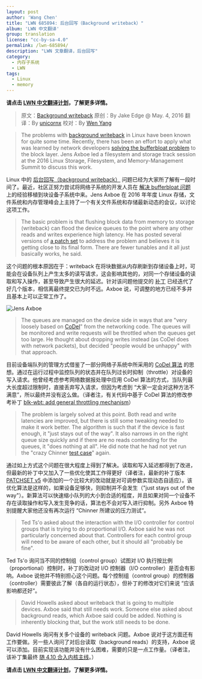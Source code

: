 ```yaml
---
layout: post
author: 'Wang Chen'
title: "LWN 685894: 后台回写（Background writeback）"
album: 'LWN 中文翻译'
group: translation
license: "cc-by-sa-4.0"
permalink: /lwn-685894/
description: "LWN 文章翻译，后台回写"
category:
  - 内存子系统
  - LWN
tags:
  - Linux
  - memory
---
```


**请点击 [LWN 中文翻译计划](/lwn)，了解更多详情。**

> 原文：[Background writeback](https://lwn.net/Articles/685894/)
> 原创：By Jake Edge @ May. 4, 2016
> 翻译：By [unicornx](https://github.com/unicornx)
> 校对：By [Wen Yang](https://github.com/w-simon)

> The problems with [background writeback](https://lwn.net/Articles/682582/) in Linux have been known for quite some time. Recently, there has been an effort to apply what was learned by network developers [solving the bufferbloat problem](https://lwn.net/Articles/616241/) to the block layer. Jens Axboe led a filesystem and storage track session at the 2016 Linux Storage, Filesystem, and Memory-Management Summit to discuss this work.

Linux 中的 [后台回写（background writeback）](/lwn-682582/) 问题已经为大家所了解有一段时间了。最近，社区正努力尝试将网络子系统的开发人员在 [解决 bufferbloat 问题][1] 上的经验移植到块设备子系统中来。Jens Axboe 在 2016 年年度 Linux 存储，文件系统和内存管理峰会上主持了一个有关文件系统和存储最新动态的会议，以讨论这项工作。

> The basic problem is that flushing block data from memory to storage (writeback) can flood the device queues to the point where any other reads and writes experience high latency. He has posted several versions of [a patch set](https://lwn.net/Articles/685236/) to address the problem and believes it is getting close to its final form. There are fewer tunables and it all just basically works, he said.

这个问题的根本原因在于：writeback 在将块数据从内存刷新到存储设备上时，可能会在设备队列上产生太多的读写请求，这会影响其他的，对同一个存储设备的读取和写入操作，甚至导致产生很大的延迟。针对该问题他提交的 [补丁][2] 已经迭代了好几个版本，相信离最终提交已为时不远。Axboe 说，可调整的地方已经不多并且基本上可以正常工作了。

![Jens Axboe](https://static.lwn.net/images/2016/lsf-axboe-sm.jpg)

> The queues are managed on the device side in ways that are "very loosely based on [CoDel](https://en.wikipedia.org/wiki/CoDel)" from the networking code. The queues will be monitored and write requests will be throttled when the queues get too large. He thought about dropping writes instead (as CoDel does with network packets), but decided "people would be unhappy" with that approach.

目前设备端队列的管理方式借鉴了一部分网络子系统中所采用的 [CoDel 算法][3] 的思想。通过在运行过程中监控队列的状态并在队列过长时抑制（throttle）对设备的写入请求。他曾经考虑参考网络数据报处理中应用 CoDel 算法的方式，当队列最大长度超过限制时，直接丢弃写入请求，但因为考虑到 “大家一定会对这种方法不满意”，所以最终并没有这么做。（译者注，有关代码中基于 CoDel 算法的修改参考补丁 [blk-wbt: add general throttling mechanism][4]）

> The problem is largely solved at this point. Both read and write latencies are improved, but there is still some tweaking needed to make it work better. The algorithm is such that if the device is fast enough, it "just stays out of the way". It also narrows in on the right queue size quickly and if there are no reads contending for the queues, it "does nothing at all". He did note that he had not yet run the "crazy Chinner [test case](https://lwn.net/Articles/683353/)" again.

通过如上方式这个问题在很大程度上得到了解决。读取和写入延迟都得到了改进，但最新的补丁中又加入了一些优化使其工作得更好（译者注，最新的补丁版本 [PATCHSET v5][5] 中添加的一个比较大的改动就是对可调参数实现动态自适应）。该优化算法是这样的，如果设备足够快，则抑制并不会发生（"just stays out of the way"）。新算法可以快速缩小队列的大小到合适的程度，并且如果对同一个设备不存在读取操作和写入发生竞争的话，算法也不会对写入进行抑制。另外 Axboe 特别提醒大家他还没有再次运行 “Chinner 所建议的压力测试”。

> Ted Ts'o asked about the interaction with the I/O controller for control groups that is trying to do proportional I/O. Axboe said he was not particularly concerned about that. Controllers for each control group will need to be aware of each other, but it should all "probably be fine".

Ted Ts'o 询问当不同的控制组（control group）试图对 I/O 执行按比例（proportional）控制时，补丁的改动对 I/O 控制器（I/O controller）是否会有影响。Axboe 说他并不特别担心这个问题。每个控制组（control group）的控制器（controller）需要彼此了解（各自的运行状态），但补丁的修改对它们来说 “应该影响都还好”。

> David Howells asked about writeback that is going to multiple devices. Axboe said that still needs work. Someone else asked about background reads, which Axboe said could be added. Nothing is inherently blocking that, but the work still needs to be done.

David Howells 询问有关多个设备的 writeback 问题。Axboe 说对于这方面还有工作要做。另一些人询问了对后台读取（background reads）的支持，Axboe 说可以添加。目前实现该功能并没有什么困难，需要的只是一点工作量。（译者注，该补丁集最终 [随 4.10 合入内核主线][6]。）

**请点击 [LWN 中文翻译计划](/lwn)，了解更多详情。**

[1]: https://lwn.net/Articles/616241/
[2]: https://lwn.net/Articles/685236/
[3]: https://en.wikipedia.org/wiki/CoDel
[4]: https://git.kernel.org/pub/scm/linux/kernel/git/torvalds/linux.git/commit/?id=e34cbd307477ae07c5d8a8d0bd15e65a9ddaba5c
[5]: https://lwn.net/Articles/685236/
[6]: https://kernelnewbies.org/Linux_4.10#Improved_writeback_management
